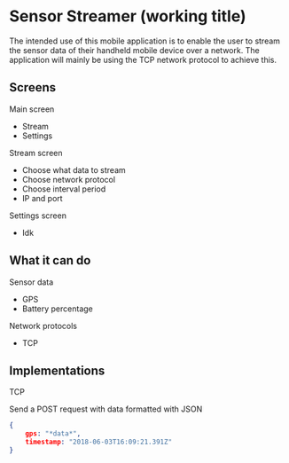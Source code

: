 # Sensor Streamer (working title)

The intended use of this mobile application is to enable the user to stream the sensor data of their handheld mobile device over a network.
The application will mainly be using the TCP network protocol to achieve this.

## Screens

Main screen
- Stream
- Settings

Stream screen
- Choose what data to stream
- Choose network protocol
- Choose interval period
- IP and port

Settings screen
- Idk

## What it can do

Sensor data
- GPS
- Battery percentage

Network protocols
- TCP

## Implementations

TCP

Send a POST request with data formatted with JSON
```json
{
	gps: "*data*",
	timestamp: "2018-06-03T16:09:21.391Z"
}
```